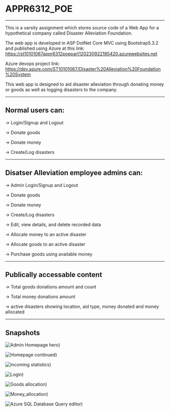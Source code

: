 # APPR6312_POE
-------------------------------------------------------------------------------------------------------------------------------------

This is a varsity assignment which stores source code of a Web App for a hypothetical company called Disaster Alleviation Foundation.

The web app is developed in ASP DotNet Core MVC using Bootstrap5.3.2 and published using Azure at this link: 
https://st10101067appr6312poepart120230922185420.azurewebsites.net

Azure devops project link: https://dev.azure.com/ST10101067/Disaster%20Alleviation%20Foundation%20System 

This web app is designed to aid disaster alleviation through donating money or goods as well as logging disasters to the company. 

-------------------------------------------------------------------------------------------------------------------------------------
Normal users can: 
-----------------

-> Login/Signup and Logout

-> Donate goods

-> Donate money

-> Create/Log disasters

-------------------------------------------------------------------------------------------------------------------------------------
Disatser Alleviation employee admins can:
-----------------------------------------

-> Admin Login/Signup and Logout

-> Donate goods

-> Donate money

-> Create/Log disasters

-> Edit, view details, and delete recorded data

-> Allocate money to an active disaster

-> Allocate goods to an active disaster

-> Purchase goods using available money

--------------------------------------------------------------------------------------------------------------------------------------
Publically accessable content
-----------------------------

-> Total goods donations amount and count

-> Total money donations amount

-> active disasters showing location, aid type, money donated and money allocated 

--------------------------------------------------------------------------------------------------------------------------------------
Snapshots
------
![Admin Homepage hero](/ST10101067_APPR6312_POE_PART_1/wwwroot/images/APPR_images/Home_hero.png "Admin Homepage hero"))

![Homepage continued](/ST10101067_APPR6312_POE_PART_1/wwwroot/images/APPR_images/Home.png "Homepage continued"))

![Incoming statistics](/ST10101067_APPR6312_POE_PART_1/wwwroot/images/APPR_images/incoming_statistics.png "Incoming statistics"))

![Login](/ST10101067_APPR6312_POE_PART_1/wwwroot/images/APPR_images/login.png "Login"))

![Goods allocation](/ST10101067_APPR6312_POE_PART_1/wwwroot/images/APPR_images/googs_allocation.png "Goods allocation"))

![Money_allocation](/ST10101067_APPR6312_POE_PART_1/wwwroot/images/APPR_images/money_allocation.png "Money_allocation"))

![Azure SQL Database Query editor](/ST10101067_APPR6312_POE_PART_1/wwwroot/images/APPR_images/Azure_SQL_Query_editor.png "Azure SQL Database Query editor"))

